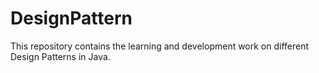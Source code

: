 # DesignPattern
This repository contains the learning and development work on different Design Patterns in Java.
